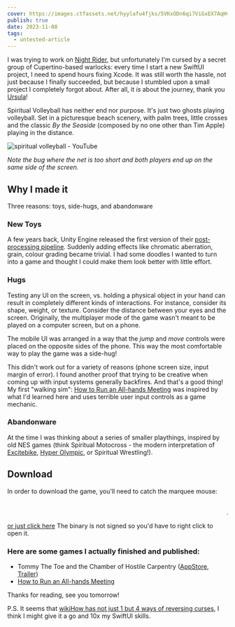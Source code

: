 ```yaml
---
cover: https://images.ctfassets.net/hyylafu4fjks/5VKxODn6qi7ViGxEX7AqHv/35635b71f5291f3549d696bbe62a7948/C4C852EE-7C41-438D-B593-68BA2DB56718.JPG
publish: true
date: 2023-11-08
tags:
  - untested-article
---
```

I was trying to work on [Night Rider](<../Night Rider>), but unfortunately I'm cursed by a secret group of Cupertino-based warlocks: every time I start a new SwiftUI project, I need to spend hours fixing Xcode. It was still worth the hassle, not just because I finally succeeded, but because I stumbled upon a small project I completely forgot about. After all, it *is* about the journey, thank you [Ursula](<../Ursula K. Le Guin>)!

Spiritual Volleyball has neither end nor purpose. It's just two ghosts playing volleyball.  Set in a picturesque beach scenery, with palm trees, little crosses and the classic *By the Seaside* (composed by no one other than Tim Apple) playing in the distance.


![spiritual volleyball - YouTube](https://youtu.be/mdQTrLMVjEM)

*Note the bug where the net is too short and both players end up on the same side of the screen.*

## Why I made it

Three reasons: toys, side-hugs, and abandonware

### New Toys

A few years back, Unity Engine released the first version of their [post-processing pipeline](https://docs.unity3d.com/2018.2/Documentation/Manual/PostProcessingOverview.html). Suddenly adding effects like chromatic aberration, grain, colour grading became trivial. I had some doodles I wanted to turn into a game and thought I could make them look better with little effort.

### Hugs

Testing any UI on the screen, vs. holding a physical object in your hand can result in completely different kinds of interactions. For instance, consider its shape, weight, or texture. Consider the distance between your eyes and the screen. Originally, the multiplayer mode of the game wasn't meant to be played on a computer screen, but on a phone.

The mobile UI was arranged in a way that the *jump* and *move* controls were placed on the opposite sides of the phone. This way the most comfortable way to play the game was a side-hug! 

This didn't work out for a variety of reasons (phone screen size, input margin of error). I found another proof that trying to be creative when coming up with input systems generally backfires. And that's a good thing! My first "walking sim": [How to Run an All-hands Meeting](https://rafsters.itch.io/all-hands) was inspired by what I'd learned here and uses terrible user input controls as a game mechanic.


### Abandonware

At the time I was thinking about a series of smaller playthings, inspired by old NES games (think Spiritual Motocross - the modern interpretation of [Excitebike](https://www.ranker.com/review/excitebike/966857?l=1883477), [Hyper Olympic](https://en.wikipedia.org/wiki/Track_%26_Field_(video_game)), or Spiritual Wrestling!). 

## Download

In order to download the game, you'll need to catch the marquee mouse:

<marquee style='font-size:2em'><a href='https://drive.google.com/file/d/14dgrirI-87XlQPT5SBs7y_aJnPf0JuQr/view?usp=share_link'>🐁. &nbsp;&nbsp;&nbsp;&nbsp;&nbsp;&nbsp;&nbsp;&nbsp;&nbsp;&nbsp;&nbsp;&nbsp;&nbsp;&nbsp;haha you'll never get mee</a></marquee>

[or just click here](https://drive.google.com/file/d/14dgrirI-87XlQPT5SBs7y_aJnPf0JuQr/view?usp=share_link)
The binary is not signed so you'd have to right click to open it.

### Here are some games I actually finished and published:

- Tommy The Toe and the Chamber of Hostile Carpentry ([AppStore](https://apps.apple.com/us/app/tommy-the-toe/id1498417487), [Trailer](https://www.reddit.com/r/iosgaming/comments/f4bkov/my_girlfriend_broke_a_toe_so_i_made_a_game_about/?ref=share&ref_source=link))
- [How to Run an All-hands Meeting](https://rafsters.itch.io/all-hands) 

Thanks for reading, see you tomorrow!

P.S. It seems that [wikiHow has not just 1 but 4 ways of reversing curses](https://www.wikihow.com/Reverse-a-Curse), I think I might give it a go and 10x my SwiftUI skills.

